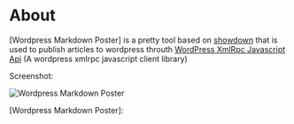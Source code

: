 About
====
    
[Wordpress Markdown Poster] is a pretty tool based on [showdown][showdown] that is used to 
publish articles to wordpress throuth [WordPress XmlRpc Javascript Api][wordpress-xmlrpc-javascript-api]
(A wordpress xmlrpc javascript client library)


Screenshot:

![Wordpress Markdown Poster][screenshot]




[screenshot]: http://brettterpstra.com/markdownquicktagsicon.png
[wordpress-xmlrpc-javascript-api]: https://github.com/developerworks/wordpress-xmlrpc-javascript-api
[showdown]: https://github.com/coreyti/showdown
[Wordpress Markdown Poster]: 

